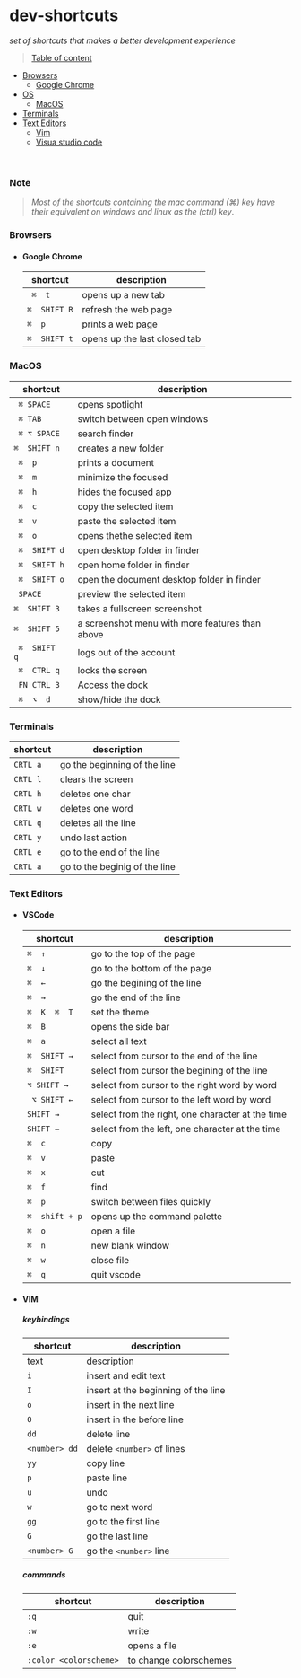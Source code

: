 # dev-shortcuts
*set of shortcuts that makes a better development experience*

> [Table of content](#)
* [Browsers](#browsers)
    - [Google Chrome](#google-chrome)
* [OS]()
    - [MacOS](#macos)
* [Terminals](#terminals)
* [Text Editors](#text-editors)
    - [Vim](#vim)
    - [Visua studio code](#vscode)
<br>

### Note 
> *Most of the shortcuts containing the mac command (⌘) key have their equivalent on windows and linux as the (ctrl) key*.
<a name="browsers"></a>
### Browsers
 <a name="google-chrome"></a>
*   #### Google Chrome
      shortcut | description
    ---------|-----------------------
    ` ⌘  t` |  opens up a new tab
    ` ⌘  SHIFT R ` | refresh the web page 
    ` ⌘  p ` | prints a web page  
    ` ⌘  SHIFT t ` | opens up the last closed tab
	
<a name="macos"></a>
### MacOS

shortcut | description
---------|-----------------------
` ⌘ SPACE` | opens spotlight
` ⌘ TAB` | switch between open windows
` ⌘ ⌥ SPACE` | search finder
` ⌘  SHIFT n ` | creates a new folder
` ⌘  p` | prints a document 
` ⌘  m` | minimize the focused 
` ⌘  h` | hides the focused app  
` ⌘  c` | copy the selected item 
` ⌘  v` | paste the selected item 
` ⌘  o` | opens thethe selected item  
` ⌘  SHIFT d` | open desktop folder in finder
` ⌘  SHIFT h` | open home folder in finder
` ⌘  SHIFT o` | open the document desktop folder in finder
` SPACE` | preview the selected item 
` ⌘  SHIFT 3 `| takes a fullscreen screenshot 
` ⌘  SHIFT 5 ` | a screenshot menu with more features than above
` ⌘  SHIFT  q` | logs out of the account
` ⌘  CTRL q` | locks the screen
` FN CTRL 3` | Access the dock 
` ⌘  ⌥  d` | show/hide the dock

<a name="terminals"></a>

### Terminals

shortcut | description
---------|------------
`CRTL a` | go the beginning of the line
`CRTL l` | clears the screen
`CRTL h` | deletes one char
`CRTL w` | deletes one word
`CRTL q` | deletes all the line
`CRTL y` | undo last action
`CRTL e` | go to the end of the line
`CRTL a` | go to the beginig of the line

### Text Editors
<a name="vscode"></a>
* ####  VSCode

    shortcut | description
    ---------|-----------------------
    ` ⌘  ↑ ` | go to the top of the page
    ` ⌘  ↓ ` | go to the bottom of the page
    ` ⌘  ← ` | go the begining of the line
    ` ⌘  → ` | go the end of the line
    ` ⌘  K  ⌘  T ` | set the theme
    ` ⌘  B `| opens the side bar
    ` ⌘  a ` | select all text
    ` ⌘  SHIFT → ` | select from cursor to the end of the line
    ` ⌘  SHIFT ` | select from cursor the begining of the line
    ` ⌥ SHIFT → `| select from cursor to the right word by word
    ` ⌥ SHIFT ←`| select from cursor to the left word by word
    `SHIFT → `| select from the right, one character at the time
    `SHIFT ← `| select from the left, one character at the time
    ` ⌘  c ` | copy
    ` ⌘  v ` | paste
    ` ⌘  x ` | cut
    ` ⌘  f ` | find 
    ` ⌘  p ` | switch between files quickly
    ` ⌘  shift + p ` | opens up the command palette
    ` ⌘  o ` | open a file
    ` ⌘  n ` | new blank window
    ` ⌘  w ` | close file
    ` ⌘  q ` | quit vscode


    <a name="vim"></a>
*  #### VIM
    #####  keybindings

    shortcut | description
    ---------|-----------------------
    | text | description  
    | `i` | insert and edit text 
    `I` | insert at the beginning of the line 
    `o` | insert in the next line
    `O` | insert in the before line
    `dd` | delete line
    `<number> dd` | delete `<number>`  of lines 
    `yy` | copy line
    `p` | paste line
    `u` | undo
    `w` | go to next word
    `gg` | go to the first line
    `G` | go the last line
    `<number> G` | go the `<number>` line 

    ##### commands
    
    shortcut | description
    ---------|-----------------------
    |`:q` | quit
    |`:w` | write 
    |`:e` | opens a file
    |`:color <colorscheme>` | to change colorschemes    

            
